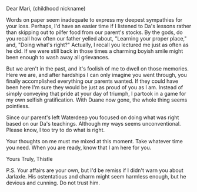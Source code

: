 
Dear Mari, (childhood nickname)

Words on paper seem inadequate to express my deepest sympathies for your loss.  Perhaps, I'd have an easier time if I listened to Da's lessons rather than skipping out to pilfer food from our parent's stocks.  By the gods, do you recall how often our father yelled about, "Learning your proper place," and, "Doing what's right?" Actually, I recall you lectured me just as often as he did.  If we were still back in those times a charming boyish smile might been enough to wash away all grievances.

But we aren't in the past, and it's foolish of me to dwell on those memories. Here we are, and after hardships I can only imagine you went through, you finally accomplished everything our parents wanted. If they could have been here I'm sure they would be just as proud of you as I am.  Instead of simply conveying that pride at your day of triumph, I partook in a game for my own selfish gratification.  With Duane now gone, the whole thing seems pointless.

Since our parent's left Waterdeep you focused on doing what was right based on our Da's teachings. Although my ways seems unconventional. Please know, I too try to do what is right.

Your thoughts on me must me mixed at this moment. Take whatever time you need. When you are ready, know that I am here for you.

Yours Truly,
Thistle

P.S. Your affairs are your own, but I'd be remiss if I didn't warn you about Jarlaxle.  His ostentatious and charm might seem harmless enough, but he devious and cunning. Do not trust him.